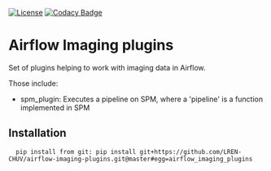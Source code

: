 [![License](https://img.shields.io/badge/license-Apache--2.0-blue.svg)](https://github.com/LREN-CHUV/airflow-imaging-plugins/blob/master/LICENSE) [![Codacy Badge](https://api.codacy.com/project/badge/Grade/7a9c796392e4420495ee1fabd0fce9ae)](https://www.codacy.com/app/hbp-mip/airflow-imaging-plugins?utm_source=github.com&amp;utm_medium=referral&amp;utm_content=LREN-CHUV/airflow-imaging-plugins&amp;utm_campaign=Badge_Grade)

# Airflow Imaging plugins

Set of plugins helping to work with imaging data in Airflow.

Those include:

* spm_plugin: Executes a pipeline on SPM, where a 'pipeline' is a function implemented in SPM

## Installation

```
  pip install from git: pip install git+https://github.com/LREN-CHUV/airflow-imaging-plugins.git@master#egg=airflow_imaging_plugins
```
